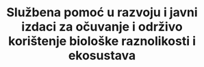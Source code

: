 ---
title: >-
  Službena pomoć u razvoju i javni izdaci za očuvanje i održivo korištenje biološke raznolikosti i ekosustava
permalink: /15-b-1/
sdg_goal: 15
layout: indicator
indicator: 15.b.1
indicator_variable: null
graph: null
graph_type_description: null
graph_status_notes: Assigned
variable_description: null
variable_notes: null
un_designated_tier: '1,  3'
un_custodial_agency: 'OECD,  UNEP,  World  Bank'
target_id: 15.b
has_metadata: true
rationale_interpretation: >-
  http://www.oecd.org/dac/stats/purposecodessectorclassification.htm).  Podaci iskazani u američkim dolarima u godišnjem prosjeku
goal_meta_link: 'http://unstats.un.org/sdgs/files/metadata-compilation/Metadata-Goal-15.pdf'
goal_meta_link_page: 27
indicator_name: >-
  Službena pomoć u razvoju i javni izdaci za očuvanje i održivo korištenje biološke raznolikosti i ekosustava
target: >-
  Mobilizirati značajna sredstva iz svih izvora i na svim razinama radi financiranja održivog gospodarenja šumama i pružiti odgovarajuće poticezemljama u razvoju da unaprijede takvo gospodarenje, uključujući i očuvanje i pošumljavanje.
indicator_definition: Total  official  development  assistance  (ODA
method_of_computation: >-
  http://www.oecd.org/dac/dac-glossary.htm#ODA)  commitments  to  the  forestry  sector  (purpose  code  312
source_title: null
source_notes: null
published: true  
---